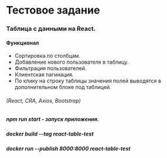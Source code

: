 # Тестовое задание
### Таблица с данными на React.

#### Функционал

* Сортировка по столбцам.
* Добавление нового пользователя в таблицу.
* Фильтрация пользователей.
* Клиентская пагинация.
* По клику на строку таблицы значения полей выводятся в дополнительном блоке под таблицей.

###### (React, CRA, Axios, Bootstrap)

##### npm run start - запуск приложения.
##### docker build --tag react-table-test
##### docker run --publish 8000:8000 react-table-test